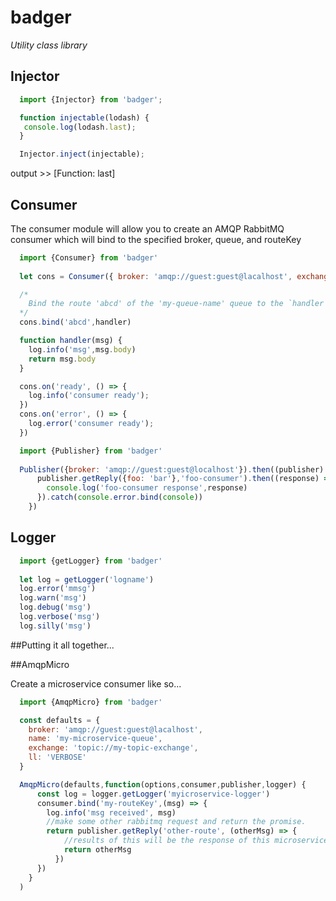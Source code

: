 # badger

_Utility class library_

## Injector

````javascript
  import {Injector} from 'badger';

  function injectable(lodash) {
   console.log(lodash.last);
  }

  Injector.inject(injectable);
````
output >> [Function: last]

## Consumer

The consumer module will allow you to create an AMQP RabbitMQ consumer which will bind to the specified broker, queue, and routeKey

````javascript
  import {Consumer} from 'badger'
  
  let cons = Consumer({ broker: 'amqp://guest:guest@lacalhost', exchange: 'topic://my-topic-exchange', name: 'my-queue-name'})

  /* 
    Bind the route 'abcd' of the 'my-queue-name' queue to the `handler` function
  */
  cons.bind('abcd',handler)

  function handler(msg) {
    log.info('msg',msg.body)
    return msg.body
  }

  cons.on('ready', () => {
    log.info('consumer ready');
  })
  cons.on('error', () => {
    log.error('consumer ready');
  })
````

````javascript
  import {Publisher} from 'badger'
  
  Publisher({broker: 'amqp://guest:guest@localhost'}).then((publisher) => {
      publisher.getReply({foo: 'bar'},'foo-consumer').then((response) => {
        console.log('foo-consumer response',response)
      }).catch(console.error.bind(console))
    })
````

## Logger

````javascript
  import {getLogger} from 'badger'
  
  let log = getLogger('logname')
  log.error('mmsg')
  log.warn('msg')
  log.debug('msg')
  log.verbose('msg')
  log.silly('msg')
````

##Putting it all together...

##AmqpMicro

Create a microservice consumer like so...
````javascript
  import {AmqpMicro} from 'badger'

  const defaults = {
    broker: 'amqp://guest:guest@lacalhost',
    name: 'my-microservice-queue',
    exchange: 'topic://my-topic-exchange',
    ll: 'VERBOSE'
  }

  AmqpMicro(defaults,function(options,consumer,publisher,logger) {
      const log = logger.getLogger('myicroservice-logger')
      consumer.bind('my-routeKey',(msg) => {
        log.info('msg received', msg)
        //make some other rabbitmq request and return the promise.
        return publisher.getReply('other-route', (otherMsg) => {
            //results of this will be the response of this microservice request.
            return otherMsg
          })
      })
    }
  )
````